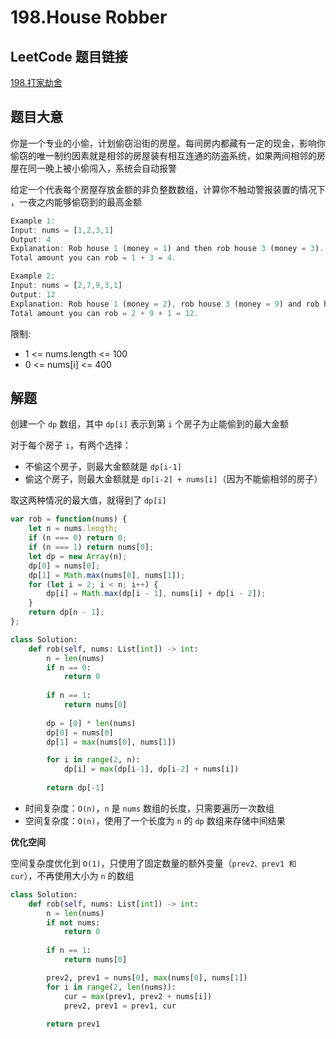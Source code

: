# 198.House Robber

## LeetCode 题目链接

[198.打家劫舍](https://leetcode.cn/problems/house-robber/)

## 题目大意

你是一个专业的小偷，计划偷窃沿街的房屋。每间房内都藏有一定的现金，影响你偷窃的唯一制约因素就是相邻的房屋装有相互连通的防盗系统，如果两间相邻的房屋在同一晚上被小偷闯入，系统会自动报警

给定一个代表每个房屋存放金额的非负整数数组，计算你不触动警报装置的情况下 ，一夜之内能够偷窃到的最高金额

```js
Example 1:
Input: nums = [1,2,3,1]
Output: 4
Explanation: Rob house 1 (money = 1) and then rob house 3 (money = 3).
Total amount you can rob = 1 + 3 = 4.

Example 2:
Input: nums = [2,7,9,3,1]
Output: 12
Explanation: Rob house 1 (money = 2), rob house 3 (money = 9) and rob house 5 (money = 1).
Total amount you can rob = 2 + 9 + 1 = 12.

```

限制:
- 1 <= nums.length <= 100
- 0 <= nums[i] <= 400

## 解题

创建一个 `dp` 数组，其中 `dp[i]` 表示到第 `i` 个房子为止能偷到的最大金额

对于每个房子 `i`，有两个选择：
- 不偷这个房子，则最大金额就是 `dp[i-1]`
- 偷这个房子，则最大金额就是 `dp[i-2] + nums[i]`（因为不能偷相邻的房子）

取这两种情况的最大值，就得到了 `dp[i]`

```js
var rob = function(nums) {
    let n = nums.length;
    if (n === 0) return 0;
    if (n === 1) return nums[0];
    let dp = new Array(n);
    dp[0] = nums[0];
    dp[1] = Math.max(nums[0], nums[1]);
    for (let i = 2; i < n; i++) {
        dp[i] = Math.max(dp[i - 1], nums[i] + dp[i - 2]);
    }
    return dp[n - 1];
};
```
```python
class Solution:
    def rob(self, nums: List[int]) -> int:
        n = len(nums)
        if n == 0:
            return 0
        
        if n == 1:
            return nums[0]
        
        dp = [0] * len(nums)
        dp[0] = nums[0]
        dp[1] = max(nums[0], nums[1])

        for i in range(2, n):
            dp[i] = max(dp[i-1], dp[i-2] + nums[i])
        
        return dp[-1]
```

- 时间复杂度：`O(n)`，`n` 是 `nums` 数组的长度，只需要遍历一次数组
- 空间复杂度：`O(n)`，使用了一个长度为 `n` 的 `dp` 数组来存储中间结果

**优化空间**

空间复杂度优化到 `O(1)`，只使用了固定数量的额外变量（`prev2、prev1 和 cur`），不再使用大小为 `n` 的数组

```python
class Solution:
    def rob(self, nums: List[int]) -> int:
        n = len(nums)
        if not nums:
            return 0
        
        if n == 1:
            return nums[0]

        prev2, prev1 = nums[0], max(nums[0], nums[1])
        for i in range(2, len(nums)):
            cur = max(prev1, prev2 + nums[i])
            prev2, prev1 = prev1, cur
        
        return prev1
```

